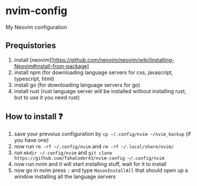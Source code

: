 # nvim-config

My Neovim configuration

## Prequistories

1. install [neovim][https://github.com/neovim/neovim/wiki/Installing-Neovim#install-from-package]
2. install npm (for downloading language servers for css, javascript, typescript, html)
3. install go (for downloading language servers for go)
4. install rust (rust language server will be installed without installing rust, but to use it you need rust)

## How to install ❓

1. save your prevoius configuration by `cp ~/.config/nvim ~/nvim_backup` (if you have one)
2. now run `rm -rf ~/.config/nvim` and `rm -rf ~/.local/share/nvim/`
3. run `mkdir ~/.config/nvim` and `git clone https://github.com/TahaCoder43/nvim-config ~/.config/nvim`
4. now run nvim and it will start installing stuff, wait for it to install
5. now go in nvim press `:` and type `MasonInstallAll` that should open up a window installing all the language servers
